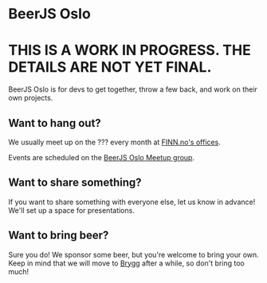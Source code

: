# BeerJS Oslo

# THIS IS A WORK IN PROGRESS. THE DETAILS ARE NOT YET FINAL.

BeerJS Oslo is for devs to get together, throw a few back, and work on their own projects.

## Want to hang out?

We usually meet up on the ??? every month at [FINN.no's offices][finn].

Events are scheduled on the [BeerJS Oslo Meetup group][meetup].

## Want to share something?

If you want to share something with everyone else, let us know in advance! We'll set up a space for presentations.

## Want to bring beer?

Sure you do! We sponsor some beer, but you're welcome to bring your own. Keep in mind that we will move to [Brygg][brygg] after a while, so don't bring too much!


[finn]: https://goo.gl/maps/ijUVNCRVPzN2
[meetup]: https://meetup.com/beerjs-oslo
[brygg]: https://brygg.no/
